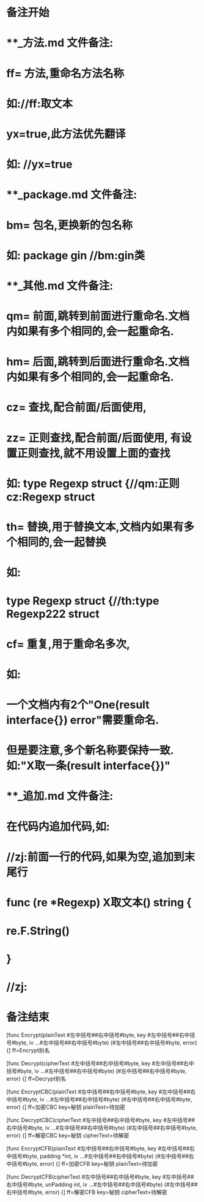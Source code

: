 # 备注开始
# **_方法.md 文件备注:
# ff= 方法,重命名方法名称
# 如://ff:取文本
#
# yx=true,此方法优先翻译
# 如: //yx=true

# **_package.md 文件备注:
# bm= 包名,更换新的包名称 
# 如: package gin //bm:gin类

# **_其他.md 文件备注:
# qm= 前面,跳转到前面进行重命名.文档内如果有多个相同的,会一起重命名.
# hm= 后面,跳转到后面进行重命名.文档内如果有多个相同的,会一起重命名.
# cz= 查找,配合前面/后面使用,
# zz= 正则查找,配合前面/后面使用, 有设置正则查找,就不用设置上面的查找
# 如: type Regexp struct {//qm:正则 cz:Regexp struct
#
# th= 替换,用于替换文本,文档内如果有多个相同的,会一起替换
# 如:
# type Regexp struct {//th:type Regexp222 struct
#
# cf= 重复,用于重命名多次,
# 如: 
# 一个文档内有2个"One(result interface{}) error"需要重命名.
# 但是要注意,多个新名称要保持一致. 如:"X取一条(result interface{})"

# **_追加.md 文件备注:
# 在代码内追加代码,如:
# //zj:前面一行的代码,如果为空,追加到末尾行
# func (re *Regexp) X取文本() string { 
# re.F.String()
# }
# //zj:
# 备注结束

[func Encrypt(plainText #左中括号##右中括号#byte, key #左中括号##右中括号#byte, iv ...#左中括号##右中括号#byte) (#左中括号##右中括号#byte, error) {]
ff=Encrypt别名

[func Decrypt(cipherText #左中括号##右中括号#byte, key #左中括号##右中括号#byte, iv ...#左中括号##右中括号#byte) (#左中括号##右中括号#byte, error) {]
ff=Decrypt别名

[func EncryptCBC(plainText #左中括号##右中括号#byte, key #左中括号##右中括号#byte, iv ...#左中括号##右中括号#byte) (#左中括号##右中括号#byte, error) {]
ff=加密CBC
key=秘钥
plainText=待加密

[func DecryptCBC(cipherText #左中括号##右中括号#byte, key #左中括号##右中括号#byte, iv ...#左中括号##右中括号#byte) (#左中括号##右中括号#byte, error) {]
ff=解密CBC
key=秘钥
cipherText=待解密

[func EncryptCFB(plainText #左中括号##右中括号#byte, key #左中括号##右中括号#byte, padding *int, iv ...#左中括号##右中括号#byte) (#左中括号##右中括号#byte, error) {]
ff=加密CFB
key=秘钥
plainText=待加密

[func DecryptCFB(cipherText #左中括号##右中括号#byte, key #左中括号##右中括号#byte, unPadding int, iv ...#左中括号##右中括号#byte) (#左中括号##右中括号#byte, error) {]
ff=解密CFB
key=秘钥
cipherText=待解密
